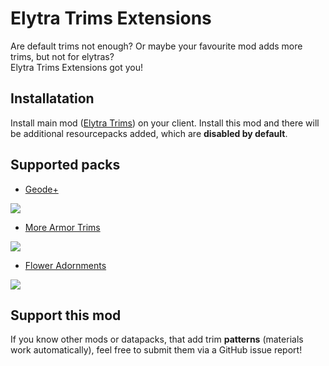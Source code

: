 # Elytra Trims Extensions

Are default trims not enough? Or maybe your favourite mod adds more trims, but not for elytras?  
Elytra Trims Extensions got you!

## Installatation

Install main mod ([Elytra Trims](https://modrinth.com/mod/elytra-trims)) on your client. Install this mod and there will be additional resourcepacks added, which are **disabled by default**.

## Supported packs
- [Geode+](https://www.curseforge.com/minecraft/mc-mods/geode-plus)

![](https://cdn.modrinth.com/data/5edtQ4at/images/fa44a44fc6c5aa2628584b3708754c81aed54e63.png)

- [More Armor Trims](https://modrinth.com/mod/more-armor-trims)

![](https://cdn.modrinth.com/data/5edtQ4at/images/717161a22ff40b8af2d394a55644ca3c5f5d6567.png)

- [Flower Adornments](https://modrinth.com/datapack/armor-flower-adornments)

![](https://cdn.modrinth.com/data/5edtQ4at/images/9afde7602bbc4dfa2afb2c0392deca34da62ba8a.png)

## Support this mod
If you know other mods or datapacks, that add trim **patterns** (materials work automatically), feel free to submit them via a GitHub issue report!